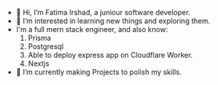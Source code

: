 - 👋 Hi, I’m Fatima Irshad, a juniour software developer.
- 👀 I’m interested in learning new things and exploring them.
- I'm a full mern stack engineer, and also know:
   1. Prisma
   2. Postgresql
   3. Able to deploy express app on Cloudflare Worker.
   4. Nextjs
- 🌱 I’m currently making Projects to polish my skills.

<!---
FatimaIrshad123/FatimaIrshad123 is a ✨ special ✨ repository because its `README.md` (this file) appears on your GitHub profile.
You can click the Preview link to take a look at your changes.
--->
